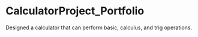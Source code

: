 # CalculatorProject_Portfolio
Designed a calculator that can perform basic, calculus, and trig operations.
